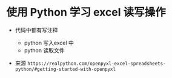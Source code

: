 # 使用 Python 学习 excel 读写操作

- 代码中都有写注释
  - python 写入excel 中
  - python 读取文件

- 来源
`https://realpython.com/openpyxl-excel-spreadsheets-python/#getting-started-with-openpyxl`
